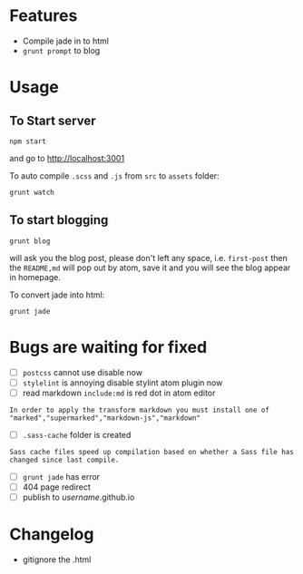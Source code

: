 # Features
- Compile jade in to html
- `grunt prompt` to blog

# Usage

## To Start server
```
npm start
```
and go to [http://localhost:3001](http://localhost:3001)

To auto compile `.scss` and `.js` from `src` to `assets` folder:
```
grunt watch
```

## To start blogging
```
grunt blog
```
will ask you the blog post, please don't left any space, i.e. `first-post`
then the `README,md` will pop out by atom, save it and you will see the blog appear in homepage.

To convert jade into html:
```
grunt jade
```

# Bugs are waiting for fixed
- [ ] `postcss` cannot use
	disable now
- [ ] `stylelint` is annoying
	disable stylint atom plugin now
- [ ] read markdown `include:md` is red dot in atom editor
```
In order to apply the transform markdown you must install one of "marked","supermarked","markdown-js","markdown"
```
- [ ] `.sass-cache` folder is created
```
Sass cache files speed up compilation based on whether a Sass file has changed since last compile.
```
- [ ] `grunt jade` has error
- [ ] 404 page redirect
- [ ] publish to _username_.github.io

# Changelog
- gitignore the .html
